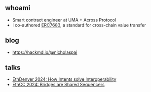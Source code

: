 ## whoami
- Smart contract engineer at UMA + Across Protocol
- I co-authored [ERC7683](https://www.erc7683.org/), a standard for cross-chain value transfer

## blog
- https://hackmd.io/@nicholaspai

## talks
- [EthDenver 2024: How Intents solve Interoperability](https://www.youtube.com/watch?v=S3WV_eBF45w)
- [EthCC 2024: Bridges are Shared Sequencers](https://ethcc.io/archive/Bridges-are-Shared-Sequencers)

<!--
**nicholaspai/nicholaspai** is a ✨ _special_ ✨ repository because its `README.md` (this file) appears on your GitHub profile.

Here are some ideas to get you started:

- 🔭 I’m currently working on ...
- 🌱 I’m currently learning ...
- 👯 I’m looking to collaborate on ...
- 🤔 I’m looking for help with ...
- 💬 Ask me about ...
- 📫 How to reach me: ...
- 😄 Pronouns: ...
- ⚡ Fun fact: ...
-->
